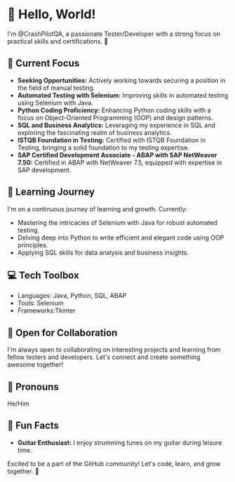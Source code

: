 # 👋 Hello, World!

I'm @CrashPilotQA, a passionate Tester/Developer with a strong focus on practical skills and certifications. 🚀

## 🔧 Current Focus

- **Seeking Opportunities:** Actively working towards securing a position in the field of manual testing.
- **Automated Testing with Selenium:** Improving skills in automated testing using Selenium with Java.
- **Python Coding Proficiency:** Enhancing Python coding skills with a focus on Object-Oriented Programming (OOP) and design patterns.
- **SQL and Business Analytics:** Leveraging my experience in SQL and exploring the fascinating realm of business analytics.
- **ISTQB Foundation in Testing:** Certified with ISTQB Foundation in Testing, bringing a solid foundation to my testing expertise.
- **SAP Certified Development Associate - ABAP with SAP NetWeaver 7.50:** Certified in ABAP with NetWeaver 7.5, equipped with expertise in SAP development.

## 🌱 Learning Journey

I'm on a continuous journey of learning and growth. Currently:

- Mastering the intricacies of Selenium with Java for robust automated testing.
- Delving deep into Python to write efficient and elegant code using OOP principles.
- Applying SQL skills for data analysis and business insights.

## 💻 Tech Toolbox

- Languages: Java, Python, SQL, ABAP
- Tools: Selenium
- Frameworks:Tkinter

## 🤝 Open for Collaboration

I'm always open to collaborating on interesting projects and learning from fellow testers and developers. Let's connect and create something awesome together!

## 🌈 Pronouns

He/Him

## 🌟 Fun Facts

- **Guitar Enthusiast:** I enjoy strumming tunes on my guitar during leisure time.

Excited to be a part of the GitHub community! Let's code, learn, and grow together. 🌈



<!---
CrashPilotQA/CrashPilotQA is a ✨ special ✨ repository because its `README.md` (this file) appears on your GitHub profile.
You can click the Preview link to take a look at your changes.
--->
